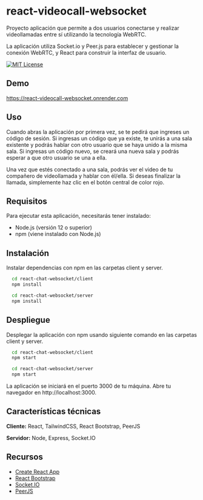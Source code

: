 # react-videocall-websocket

Proyecto aplicación que permite a dos usuarios conectarse y realizar videollamadas entre sí utilizando la tecnología WebRTC.

La aplicación utiliza Socket.io y Peer.js para establecer y gestionar la conexión WebRTC, y React para construir la interfaz de usuario.

[![MIT License](https://img.shields.io/badge/License-MIT-green.svg)](https://choosealicense.com/licenses/mit/)

## Demo

https://react-videocall-websocket.onrender.com

## Uso

Cuando abras la aplicación por primera vez, se te pedirá que ingreses un código de sesión. Si ingresas un código que ya existe, te unirás a una sala existente y podrás hablar con otro usuario que se haya unido a la misma sala. Si ingresas un código nuevo, se creará una nueva sala y podrás esperar a que otro usuario se una a ella.

Una vez que estés conectado a una sala, podrás ver el video de tu compañero de videollamada y hablar con él/ella. Si deseas finalizar la llamada, simplemente haz clic en el botón central de color rojo.

## Requisitos

Para ejecutar esta aplicación, necesitarás tener instalado:

- Node.js (versión 12 o superior)
- npm (viene instalado con Node.js)

## Instalación

Instalar dependencias con npm en las carpetas client y server.

```bash
  cd react-chat-websocket/client
  npm install

  cd react-chat-websocket/server
  npm install
```

## Despliegue

Desplegar la aplicación con npm usando siguiente comando en las carpetas client y server.

```bash
  cd react-chat-websocket/client
  npm start

  cd react-chat-websocket/server
  npm start
```

La aplicación se iniciará en el puerto 3000 de tu máquina. Abre tu navegador en http://localhost:3000.

## Características técnicas

**Cliente:** React, TailwindCSS, React Bootstrap, PeerJS

**Servidor:** Node, Express, Socket.IO

## Recursos

- [Create React App](https://create-react-app.dev)
- [React Bootstrap](https://react-bootstrap.github.io)
- [Socket.IO](https://socket.io)
- [PeerJS](https://peerjs.com)
